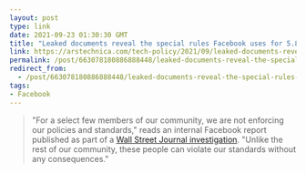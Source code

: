 ```yaml
---
layout: post
type: link
date: 2021-09-23 01:30:30 GMT
title: "Leaked documents reveal the special rules Facebook uses for 5.8M VIPs"
link: https://arstechnica.com/tech-policy/2021/09/leaked-documents-reveal-the-special-rules-facebook-uses-for-5-8m-vips/
permalink: /post/663078180886888448/leaked-documents-reveal-the-special-rules-facebook
redirect_from: 
  - /post/663078180886888448/leaked-documents-reveal-the-special-rules-facebook
tags:
- Facebook
---
```

<blockquote>"For a select few members of our community, we are not enforcing our policies and standards," reads an internal Facebook report published as part of a <a href="https://www.wsj.com/articles/facebook-files-xcheck-zuckerberg-elite-rules-11631541353?mod=hp_lead_pos7">Wall Street Journal investigation</a>. "Unlike the rest of our community, these people can violate our standards without any consequences."</blockquote>